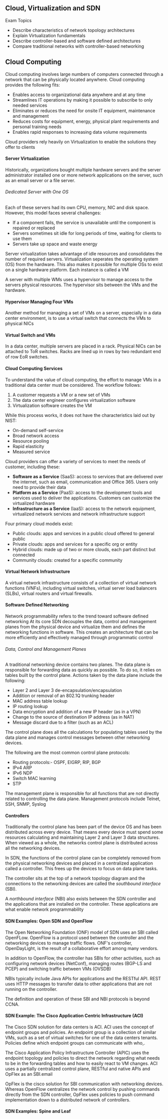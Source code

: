 ## Cloud, Virtualization and SDN

Exam Topics
* Describe characteristics of network topology architectures
* Explain Virtualization fundamentals
* Describe controller-based and software defined architectures 
* Compare traditional networks with controller-based networking 

## Cloud Computing 

Cloud computing involves large numbers of computers connected through a network that can be physically located anywhere. Cloud computing provides the following fits:
* Enables access to organizational data anywhere and at any time
* Streamlines IT operations by making it possible to subscribe to only needed services 
* Eliminates or reduces the need for onsite IT equipment, maintenance and management 
* Reduces costs for equipment, energy, physical plant requirements and personal training needs
* Enables rapid responses to increasing data volume requirements

Cloud providers rely heavily on Virtualization to enable the solutions they offer to clients 

#### Server Virtualization

Historically, organizations bought multiple hardware servers and the server administrator installed one or more network applications on the server, such as an email server or a file server.

###### Dedicated Server with One OS 

Each of these servers had its own CPU, memory, NIC and disk space. However, this model faces several challenges:
- If a component fails, the service is unavailable until the component is repaired or replaced
- Servers sometimes sit idle for long periods of time, waiting for clients to use them 
- Servers take up space and waste energy 

Server virtualization takes advantage of idle resources and consolidates the number of required servers. Virtualization seperates the operating system (OS) from the hardware. This also makes it possible for multiple OSs to exist on a single hardware platform. Each instance is called a VM 

A server with multiple WMs uses a hypervisor to manage access to the servers physical resources. The hypervisor sits between the VMs and the hardware.

#### Hypervisor Managing Four VMs

Another method for managing a set of VMs on a server, especially in a data center environment, is to use a virtual switch that connects the VMs to physical NICs

#### Virtual Switch and VMs

In a data center, multiple servers are placed in a rack. Physical NICs can be attached to ToR switches. Racks are lined up in rows by two redundant end of row EoR switches.

#### Cloud Computing Services

To understand the value of cloud computing, the effort to manage VMs in a traditional data center must be considered. The workflow follows:

1. A customer requests a VM or a new set of VMs
2. The data center engineer configures virtualization software
3. Virtualization software creates the VM 

While this process works, it does not have the characteristics laid out by NIST:
- On-demand self-service
- Broad network access
- Resource pooling
- Rapid elasticity 
- Measured service 

Cloud providers can offer a variety of services to meet the needs of customer, including these:

* **Software as a Service** (SaaS): access to services that are delivered over the internet, such as email, communication and Office 365. Users only need to provide their data 
* **Platform as a Service** (PaaS): access to the development tools and services used to deliver the applications. Customers can customize the virtualized hardware
* **Infrastructure as a Service** (IaaS): access to the network equipment, virtualized network services and network infrastructure support

Four primary cloud models exist:
- Public clouds: apps and services in a public cloud offered to general public
- Private clouds: apps and services for a specific org or entity
- Hybrid clouds: made up of two or more clouds, each part distinct but connected
- Community clouds: created for a specific community

#### Virtual Network Infrastructure

A virtual network infrastructure consists of a collection of virtual network functions (VNFs), including virtual switches, virtual server load balancers (SLBs), virtual routers and virtual firewalls. 

#### Software Defined Networking

Network programmability refers to the trend toward software defined networking At its core SDN decouples the data, control and management planes from the physical device and virtualize them and defines the networking functions in software. This creates an architecture that can be more efficiently and effectively managed through programmatic control 

###### Data, Control and Management Planes

A traditional networking device contains two planes. The data plane is responsible for forwarding data as quickly as possible. To do so, it relies on tables built by the control plane. Actions taken by the data plane include the following:
* Layer 2 and Layer 3 de-encapsulation/encapsulation 
* Addition or removal of an 802.1Q trunking header
* MAC address table lookup
* IP routing lookup
* Data encryption and addition of a new IP header (as in a VPN)
* Change to the source of destination IP address (as in NAT)
* Message discard due to a filter (such as an ACL)

The control plane does all the calculations for populating tables used by the data plane and manages control messages between other networking devices.

The following are the most common control plane protocols:
* Routing protocols:- OSPF, EIGRP, RIP, BGP
* IPv4 ARP
* IPv6 NDP
* Switch MAC learning 
* STP

The management plane is responsible for all functions that are not directly related to controlling the data plane. Management protocols include Telnet, SSH, SNMP, Syslog

#### Controllers 

Traditionally the control plane has been part of the device OS and has been distributed across every device. That means every device must spend some resources calculating and maintaining Layer 2 and Layer 3 data structures. When viewed as a whole, the networks control plane is distributed across all the networking devices. 

In SDN, the functions of the control plane can be completely removed from the physical networking devices and placed in a centralized application called a controller. This frees up the devices to focus on data plane tasks.

The controller sits at the top of a network topology diagram and the connections to the networking devices are called the *southbound interface* (SBI).

A *northbound interface* (NBI) also exists between the SDN controller and the applications that are installed on the controller. These applications are what enable network programmability

#### SDN Examples: Open SDN and OpenFlow

The Open Networking Foundation (ONF) model of SDN uses an SBI called OpenFLow. OpenFlow is a protocol used between the controller and the networking devices to manage traffic flows. ONF's controller, OpenDayLight, is the result of a collaborative effort among many vendors.

In addition to OpenFlow, the controller has SBIs for other activities, such as configuring network devices (NetConf), managing routes (BGP-LS and PCEP) and switching traffic between VMs (OVSDB)

NBIs typically include Java APIs for applications and the RESTful API. REST uses HTTP messages to transfer data to other applications that are not running on the controller. 

The definition and operation of these SBI and NBI protocols is beyond CCNA. 

#### SDN Example: The Cisco Application Centric Infrastructure (ACI)

The Cisco SDN solution for data centers is ACI. ACI uses the concept of endpoint groups and policies. An endpoint group is a collection of similar VMs, such as a set of virtual switches for one of the data centers tenants. Policies define which endpoint groups can communicate with who,. 

The Cisco Application Policy Infrastructure Controller (APIC) uses the endpoint topology and policies to direct the network regarding what needs to be in the forwarding tables and how to easily react to VM changes. ACI uses a partially centralized control plane, RESTful and native APIs and OpFlex as an SBI.email

OpFlex is the cisco solution for SBI communication with networking devices. Whereas OpenFlow centralizes the network control by pushing commands directly from the SDN controller, OpFlex uses policies to push command implementation down to a distributed network of controllers. 

#### SDN Examples: Spine and Leaf 